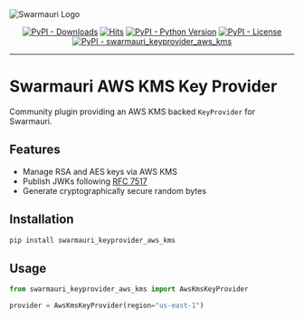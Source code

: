 <picture>
  <source media="(prefers-color-scheme: dark)"  srcset="https://res.cloudinary.com/dryedzrlo/image/upload/v1757724629/swarmauri_brand_frag_light_mg8cmd.png">
  <source media="(prefers-color-scheme: light)" srcset="https://res.cloudinary.com/dryedzrlo/image/upload/v1757724629/swarmauri_brand_frag_dark_tzjuja.png">
  <!-- Fallback below (see #2) -->
  <img alt="Swarmauri Logo" src="https://res.cloudinary.com/dryedzrlo/image/upload/v1757724629/swarmauri_brand_frag_dark_tzjuja.png">
</picture>

<p align="center">
    <a href="https://pypi.org/project/swarmauri_keyprovider_aws_kms/">
        <img src="https://img.shields.io/pypi/dm/swarmauri_keyprovider_aws_kms" alt="PyPI - Downloads"/></a>
    <a href="https://hits.sh/github.com/swarmauri/swarmauri-sdk/tree/master/pkgs/community/swarmauri_keyprovider_aws_kms/">
        <img alt="Hits" src="https://hits.sh/github.com/swarmauri/swarmauri-sdk/tree/master/pkgs/community/swarmauri_keyprovider_aws_kms.svg"/></a>
    <a href="https://pypi.org/project/swarmauri_keyprovider_aws_kms/">
        <img src="https://img.shields.io/pypi/pyversions/swarmauri_keyprovider_aws_kms" alt="PyPI - Python Version"/></a>
    <a href="https://pypi.org/project/swarmauri_keyprovider_aws_kms/">
        <img src="https://img.shields.io/pypi/l/swarmauri_keyprovider_aws_kms" alt="PyPI - License"/></a>
    <a href="https://pypi.org/project/swarmauri_keyprovider_aws_kms/">
        <img src="https://img.shields.io/pypi/v/swarmauri_keyprovider_aws_kms?label=swarmauri_keyprovider_aws_kms&color=green" alt="PyPI - swarmauri_keyprovider_aws_kms"/></a>

</p>

---

# Swarmauri AWS KMS Key Provider

Community plugin providing an AWS KMS backed `KeyProvider` for Swarmauri.

## Features
- Manage RSA and AES keys via AWS KMS
- Publish JWKs following [RFC 7517](https://datatracker.ietf.org/doc/html/rfc7517)
- Generate cryptographically secure random bytes

## Installation
```bash
pip install swarmauri_keyprovider_aws_kms
```

## Usage
```python
from swarmauri_keyprovider_aws_kms import AwsKmsKeyProvider

provider = AwsKmsKeyProvider(region="us-east-1")
```

